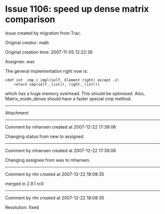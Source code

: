 # Issue 1106: speed up dense matrix comparison

Issue created by migration from Trac.

Original creator: malb

Original creation time: 2007-11-05 12:22:36

Assignee: was

The general implementation right now is:

```
cdef int _cmp_c_impl(self, Element right) except -2:
    return cmp(self._list(), right._list())
```

which has a huge memory overhead. This should be optimised. Also, Matrix_modn_dense should have a faster special cmp method.


---

Attachment


---

Comment by mhansen created at 2007-12-22 17:39:06

Changing status from new to assigned.


---

Comment by mhansen created at 2007-12-22 17:39:06

Changing assignee from was to mhansen.


---

Comment by rlm created at 2007-12-22 18:08:35

merged in 2.9.1 rc0


---

Comment by rlm created at 2007-12-22 18:08:35

Resolution: fixed
